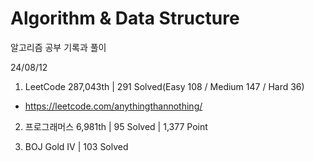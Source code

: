 # Algorithm & Data Structure

알고리즘 공부 기록과 풀이

24/08/12

1. LeetCode 287,043th | 291 Solved(Easy 108 / Medium 147 / Hard 36)
- https://leetcode.com/anythingthannothing/

2. 프로그래머스 6,981th | 95 Solved | 1,377 Point

3. BOJ Gold IV | 103 Solved
